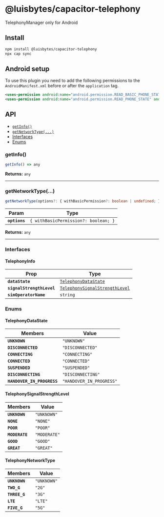 # @luisbytes/capacitor-telephony

TelephonyManager only for Android

## Install

```bash
npm install @luisbytes/capacitor-telephony
npx cap sync
```

## Android setup

To use this plugin you need to add the following permissions to the `AndroidManifest.xml` before or after the `application` tag.

```xml
<uses-permission android:name="android.permission.READ_BASIC_PHONE_STATE" />
<uses-permission android:name="android.permission.READ_PHONE_STATE" android:maxSdkVersion="32" />
```

## API

<docgen-index>

* [`getInfo()`](#getinfo)
* [`getNetworkType(...)`](#getnetworktype)
* [Interfaces](#interfaces)
* [Enums](#enums)

</docgen-index>

<docgen-api>
<!--Update the source file JSDoc comments and rerun docgen to update the docs below-->

### getInfo()

```typescript
getInfo() => any
```

**Returns:** <code>any</code>

--------------------


### getNetworkType(...)

```typescript
getNetworkType(options?: { withBasicPermission?: boolean | undefined; } | undefined) => any
```

| Param         | Type                                            |
| ------------- | ----------------------------------------------- |
| **`options`** | <code>{ withBasicPermission?: boolean; }</code> |

**Returns:** <code>any</code>

--------------------


### Interfaces


#### TelephonyInfo

| Prop                      | Type                                                                                  |
| ------------------------- | ------------------------------------------------------------------------------------- |
| **`dataState`**           | <code><a href="#telephonydatastate">TelephonyDataState</a></code>                     |
| **`signalStrengthLevel`** | <code><a href="#telephonysignalstrengthlevel">TelephonySignalStrengthLevel</a></code> |
| **`simOperatorName`**     | <code>string</code>                                                                   |


### Enums


#### TelephonyDataState

| Members                    | Value                               |
| -------------------------- | ----------------------------------- |
| **`UNKNOWN`**              | <code>"UNKNOWN"</code>              |
| **`DISCONNECTED`**         | <code>"DISCONNECTED"</code>         |
| **`CONNECTING`**           | <code>"CONNECTING"</code>           |
| **`CONNECTED`**            | <code>"CONNECTED"</code>            |
| **`SUSPENDED`**            | <code>"SUSPENDED"</code>            |
| **`DISCONNECTING`**        | <code>"DISCONNECTING"</code>        |
| **`HANDOVER_IN_PROGRESS`** | <code>"HANDOVER_IN_PROGRESS"</code> |


#### TelephonySignalStrengthLevel

| Members        | Value                   |
| -------------- | ----------------------- |
| **`UNKNOWN`**  | <code>"UNKNOWN"</code>  |
| **`NONE`**     | <code>"NONE"</code>     |
| **`POOR`**     | <code>"POOR"</code>     |
| **`MODERATE`** | <code>"MODERATE"</code> |
| **`GOOD`**     | <code>"GOOD"</code>     |
| **`GREAT`**    | <code>"GREAT"</code>    |


#### TelephonyNetworkType

| Members       | Value                  |
| ------------- | ---------------------- |
| **`UNKNOWN`** | <code>"UNKNOWN"</code> |
| **`TWO_G`**   | <code>"2G"</code>      |
| **`THREE_G`** | <code>"3G"</code>      |
| **`LTE`**     | <code>"LTE"</code>     |
| **`FIVE_G`**  | <code>"5G"</code>      |

</docgen-api>
